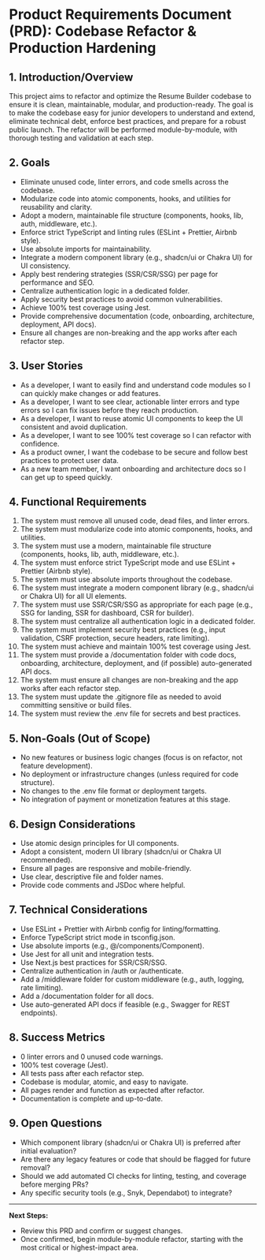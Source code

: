# Product Requirements Document (PRD): Codebase Refactor & Production Hardening

## 1. Introduction/Overview

This project aims to refactor and optimize the Resume Builder codebase to ensure it is clean, maintainable, modular, and production-ready. The goal is to make the codebase easy for junior developers to understand and extend, eliminate technical debt, enforce best practices, and prepare for a robust public launch. The refactor will be performed module-by-module, with thorough testing and validation at each step.

## 2. Goals

- Eliminate unused code, linter errors, and code smells across the codebase.
- Modularize code into atomic components, hooks, and utilities for reusability and clarity.
- Adopt a modern, maintainable file structure (components, hooks, lib, auth, middleware, etc.).
- Enforce strict TypeScript and linting rules (ESLint + Prettier, Airbnb style).
- Use absolute imports for maintainability.
- Integrate a modern component library (e.g., shadcn/ui or Chakra UI) for UI consistency.
- Apply best rendering strategies (SSR/CSR/SSG) per page for performance and SEO.
- Centralize authentication logic in a dedicated folder.
- Apply security best practices to avoid common vulnerabilities.
- Achieve 100% test coverage using Jest.
- Provide comprehensive documentation (code, onboarding, architecture, deployment, API docs).
- Ensure all changes are non-breaking and the app works after each refactor step.

## 3. User Stories

- As a developer, I want to easily find and understand code modules so I can quickly make changes or add features.
- As a developer, I want to see clear, actionable linter errors and type errors so I can fix issues before they reach production.
- As a developer, I want to reuse atomic UI components to keep the UI consistent and avoid duplication.
- As a developer, I want to see 100% test coverage so I can refactor with confidence.
- As a product owner, I want the codebase to be secure and follow best practices to protect user data.
- As a new team member, I want onboarding and architecture docs so I can get up to speed quickly.

## 4. Functional Requirements

1. The system must remove all unused code, dead files, and linter errors.
2. The system must modularize code into atomic components, hooks, and utilities.
3. The system must use a modern, maintainable file structure (components, hooks, lib, auth, middleware, etc.).
4. The system must enforce strict TypeScript mode and use ESLint + Prettier (Airbnb style).
5. The system must use absolute imports throughout the codebase.
6. The system must integrate a modern component library (e.g., shadcn/ui or Chakra UI) for all UI elements.
7. The system must use SSR/CSR/SSG as appropriate for each page (e.g., SSG for landing, SSR for dashboard, CSR for builder).
8. The system must centralize all authentication logic in a dedicated folder.
9. The system must implement security best practices (e.g., input validation, CSRF protection, secure headers, rate limiting).
10. The system must achieve and maintain 100% test coverage using Jest.
11. The system must provide a /documentation folder with code docs, onboarding, architecture, deployment, and (if possible) auto-generated API docs.
12. The system must ensure all changes are non-breaking and the app works after each refactor step.
13. The system must update the .gitignore file as needed to avoid committing sensitive or build files.
14. The system must review the .env file for secrets and best practices.

## 5. Non-Goals (Out of Scope)

- No new features or business logic changes (focus is on refactor, not feature development).
- No deployment or infrastructure changes (unless required for code structure).
- No changes to the .env file format or deployment targets.
- No integration of payment or monetization features at this stage.

## 6. Design Considerations

- Use atomic design principles for UI components.
- Adopt a consistent, modern UI library (shadcn/ui or Chakra UI recommended).
- Ensure all pages are responsive and mobile-friendly.
- Use clear, descriptive file and folder names.
- Provide code comments and JSDoc where helpful.

## 7. Technical Considerations

- Use ESLint + Prettier with Airbnb config for linting/formatting.
- Enforce TypeScript strict mode in tsconfig.json.
- Use absolute imports (e.g., @/components/Component).
- Use Jest for all unit and integration tests.
- Use Next.js best practices for SSR/CSR/SSG.
- Centralize authentication in /auth or /authenticate.
- Add a /middleware folder for custom middleware (e.g., auth, logging, rate limiting).
- Add a /documentation folder for all docs.
- Use auto-generated API docs if feasible (e.g., Swagger for REST endpoints).

## 8. Success Metrics

- 0 linter errors and 0 unused code warnings.
- 100% test coverage (Jest).
- All tests pass after each refactor step.
- Codebase is modular, atomic, and easy to navigate.
- All pages render and function as expected after refactor.
- Documentation is complete and up-to-date.

## 9. Open Questions

- Which component library (shadcn/ui or Chakra UI) is preferred after initial evaluation?
- Are there any legacy features or code that should be flagged for future removal?
- Should we add automated CI checks for linting, testing, and coverage before merging PRs?
- Any specific security tools (e.g., Snyk, Dependabot) to integrate?

---

**Next Steps:**
- Review this PRD and confirm or suggest changes.
- Once confirmed, begin module-by-module refactor, starting with the most critical or highest-impact area. 
